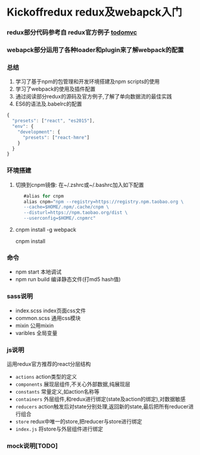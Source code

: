 # Kickoffredux redux及webapck入门
### redux部分代码参考自 redux官方例子 [todomvc](https://github.com/reactjs/redux/tree/master/examples/todomvc)
### webapck部分运用了各种loader和plugin来了解webpack的配置

### 总结
1. 学习了基于npm的包管理和开发环境搭建及npm scripts的使用
2. 学习了webpack的使用及插件配置
3. 通过阅读部分redux的源码及官方例子,了解了单向数据流的最佳实践
4. ES6的语法及.babelrc的配置
```javascript
{
  "presets": ["react", "es2015"],
  "env": {
    "development": {
      "presets": ["react-hmre"]
    }
  }
}
```

### 环境搭建
1. 切换到cnpm镜像: 
   在~/.zshrc或~/.bashrc加入如下配置
    ```javascript
       #alias for cnpm
       alias cnpm="npm --registry=https://registry.npm.taobao.org \
       --cache=$HOME/.npm/.cache/cnpm \
       --disturl=https://npm.taobao.org/dist \
       --userconfig=$HOME/.cnpmrc"
    ```

2. cnpm install -g webpack

   cnpm install

### 命令
* npm start 本地调试
* npm run build 编译静态文件(打md5 hash值)

### sass说明
* index.scss index页面css文件
* common.scss 通用css模块
* mixin 公用mixin
* varibles 全局变量

### js说明
运用redux官方推荐的react分层结构
* `actions` action类型的定义
* `components` 展现层组件,不关心外部数据,纯展现层
* `constants` 常量定义,如action名称等
* `containers` 外层组件,和redux进行绑定(state及action的绑定),对数据敏感
* `reducers` action触发后对state分别处理,返回新的state,最后把所有reducer进行组合
* `store` redux中唯一的store,把reducer与store进行绑定
* `index.js` 将store与外层组件进行绑定

### mock说明[TODO]
